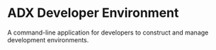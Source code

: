 # ADX Developer Environment

A command-line application for developers to construct and manage development environments.